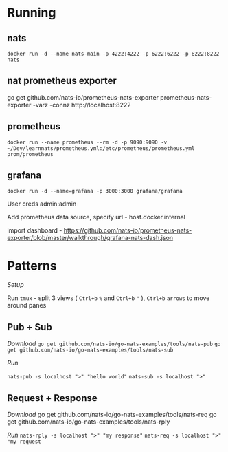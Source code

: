 # Running

## nats
`docker run -d --name nats-main -p 4222:4222 -p 6222:6222 -p 8222:8222 nats`

## nat prometheus exporter

go get github.com/nats-io/prometheus-nats-exporter
prometheus-nats-exporter -varz -connz http://localhost:8222

## prometheus

`docker run --name prometheus --rm -d -p 9090:9090 -v ~/Dev/learnnats/prometheus.yml:/etc/prometheus/prometheus.yml prom/prometheus` 

## grafana
`docker run -d --name=grafana -p 3000:3000 grafana/grafana`

User creds admin:admin

Add prometheus data source, specify url - host.docker.internal

import dashboard - https://github.com/nats-io/prometheus-nats-exporter/blob/master/walkthrough/grafana-nats-dash.json
# Patterns

*Setup*

Run `tmux` - split 3 views ( `Ctrl+b` `%` and `Ctrl+b` `"` ), `Ctrl+b` `arrows` to move around panes

## Pub + Sub

*Download*
`go get github.com/nats-io/go-nats-examples/tools/nats-pub`
`go get github.com/nats-io/go-nats-examples/tools/nats-sub`

*Run* 

`nats-pub -s localhost ">" "hello world"`
`nats-sub -s localhost ">"`   

## Request + Response

*Download*
go get github.com/nats-io/go-nats-examples/tools/nats-req
go get github.com/nats-io/go-nats-examples/tools/nats-rply

*Run*
`nats-rply -s localhost ">" "my response"`
`nats-req -s localhost ">" "my request`


